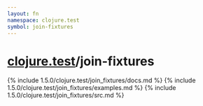 ```yaml
---
layout: fn
namespace: clojure.test
symbol: join-fixtures
---
```


# [clojure.test](../)/join-fixtures

{% include 1.5.0/clojure.test/join_fixtures/docs.md %}
{% include 1.5.0/clojure.test/join_fixtures/examples.md %}
{% include 1.5.0/clojure.test/join_fixtures/src.md %}

